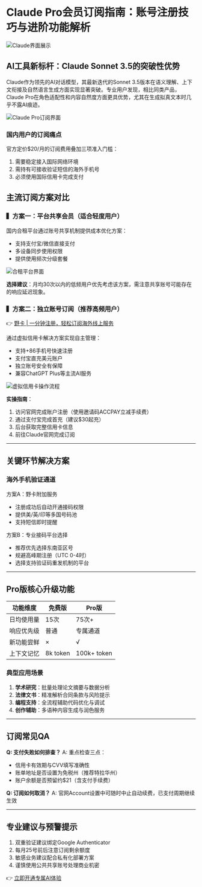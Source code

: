 # Claude Pro会员订阅指南：账号注册技巧与进阶功能解析

![Claude界面展示](https://bbtdd.com/wp-content/uploads/img/89572432.webp)

## AI工具新标杆：Claude Sonnet 3.5的突破性优势
Claude作为领先的AI对话模型，其最新迭代的Sonnet 3.5版本在语义理解、上下文衔接及自然语言生成方面实现显著突破。专业用户发现，相比同类产品，Claude Pro在角色适配性和内容自然度方面更具优势，尤其在生成拟真文本时几乎不露AI痕迹。

![Claude Pro订阅界面](https://bbtdd.com/wp-content/uploads/img/91068454.webp)

### 国内用户的订阅痛点
官方定价$20/月的订阅费用叠加三项准入门槛：
1. 需要稳定接入国际网络环境
2. 需持有可接收验证短信的海外手机号
3. 必须使用国际信用卡完成支付

## 主流订阅方案对比

### ▍方案一：平台共享会员（适合轻度用户）
国内合租平台通过账号共享机制提供成本优化方案：
- 支持支付宝/微信直接支付
- 多设备同步使用权限
- 提供使用频次分级套餐

![合租平台界面](https://bbtdd.com/wp-content/uploads/img/76308590.webp)

**选择建议**：月均30次以内的低频用户优先考虑该方案，需注意共享账号可能存在的响应延迟现象。

### ▍方案二：独立账号订阅（推荐高频用户）
👉 [野卡 | 一分钟注册，轻松订阅海外线上服务](https://bbtdd.com/yeka)

通过虚拟信用卡解决方案实现自主管理：
- 支持+86手机号快速注册
- 支付宝直充美元账户
- 独立账号安全有保障
- 兼容ChatGPT Plus等主流AI服务

![虚拟信用卡操作流程](https://bbtdd.com/wp-content/uploads/img/739486238.webp)

**实操指南**：
1. 访问官网完成账户注册（使用邀请码ACCPAY立减手续费）
2. 通过支付宝完成首充（建议$30起充）
3. 后台获取完整信用卡信息
4. 前往Claude官网完成订阅

---

## 关键环节解决方案

### 海外手机验证通道
方案A：野卡附加服务
- 注册成功后自动开通接码权限
- 提供美/英/印等多国号码池
- 支持短信即时提醒

方案B：专业接码平台选择
- 推荐优先选择东南亚区号
- 规避高峰期注册（UTC 0-4时）
- 选择支持验证码重发机制的平台

---

## Pro版核心升级功能
| 功能维度 | 免费版 | Pro版 |
|---------|-------|-------|
| 日均使用量 | 15次 | 75次+ |
| 响应优先级 | 普通 | 专属通道 |
| 新功能尝鲜 | × | √ |
| 上下文记忆 | 8k token | 100k+ token |

### 典型应用场景
1. **学术研究**：批量处理论文摘要与数据分析
2. **法律文书**：精准解析合同条款与风险提示
3. **编程支持**：全流程辅助代码优化与调试
4. **创作辅助**：多语种内容生成与润色服务

---

## 订阅常见QA
**Q: 支付失败如何排查？**
A: 重点检查三点：
- 信用卡有效期与CVV填写准确性
- 账单地址是否设置为免税州（推荐特拉华州）
- 账户余额是否预留约$21（含支付手续费）

**Q: 订阅如何取消？**
A: 官网Account设置中可随时中止自动续费，已支付周期继续生效

---

## 专业建议与预警提示
1. 双重验证建议绑定Google Authenticator
2. 每月25号前后注意订阅剩余额度
3. 敏感业务建议配合私有化部署方案
4. 谨慎使用公共共享账号处理商业机密

👉 [立即开通专属AI体验](https://bbtdd.com/yeka)